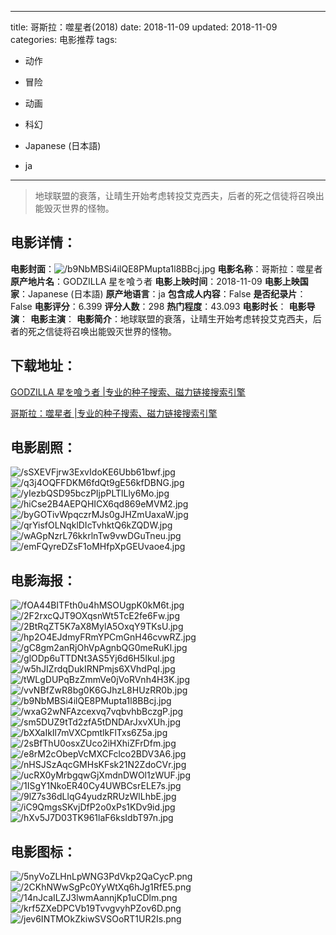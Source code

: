 
---
title: 哥斯拉：噬星者(2018)
date: 2018-11-09
updated: 2018-11-09
categories: 电影推荐
tags:
- 动作
- 冒险
- 动画
- 科幻

- Japanese (日本語)
- ja
---


> 地球联盟的衰落，让晴生开始考虑转投艾克西夫，后者的死之信徒将召唤出能毁灭世界的怪物。

## **电影详情**：

**电影封面**：<img src="https://image.tmdb.org/t/p/w200/b9NbMBSi4ilQE8PMupta1l8BBcj.jpg" alt="/b9NbMBSi4ilQE8PMupta1l8BBcj.jpg" title="/b9NbMBSi4ilQE8PMupta1l8BBcj.jpg">
**电影名称**：哥斯拉：噬星者
**原产地片名**：GODZILLA 星を喰う者
**电影上映时间**：2018-11-09
**电影上映国家**：Japanese (日本語)
**原产地语言**：ja
**包含成人内容**：False
**是否纪录片**：False
**电影评分**：6.399
**评分人数**：298
**热门程度**：43.093
**电影时长**：
**电影导演**：
**电影主演**：
**电影简介**：地球联盟的衰落，让晴生开始考虑转投艾克西夫，后者的死之信徒将召唤出能毁灭世界的怪物。

## **下载地址**：
[GODZILLA 星を喰う者 |专业的种子搜索、磁力链接搜索引擎](https://movie.amd794.com:2083/?search=GODZILLA%20%E6%98%9F%E3%82%92%E5%96%B0%E3%81%86%E8%80%85&ordering=&mode=match_phrase&page_size=10&page=1)

[哥斯拉：噬星者 |专业的种子搜索、磁力链接搜索引擎](https://movie.amd794.com:2083/?search=%E5%93%A5%E6%96%AF%E6%8B%89%EF%BC%9A%E5%99%AC%E6%98%9F%E8%80%85&ordering=&mode=match_phrase&page_size=10&page=1)
 

## **电影剧照**：
<img src="https://image.tmdb.org/t/p/original/sSXEVFjrw3ExvIdoKE6Ubb61bwf.jpg" alt="/sSXEVFjrw3ExvIdoKE6Ubb61bwf.jpg" title="/sSXEVFjrw3ExvIdoKE6Ubb61bwf.jpg"><img src="https://image.tmdb.org/t/p/original/q3j4OQFFDKM6fdQt9gE56kfDBNG.jpg" alt="/q3j4OQFFDKM6fdQt9gE56kfDBNG.jpg" title="/q3j4OQFFDKM6fdQt9gE56kfDBNG.jpg"><img src="https://image.tmdb.org/t/p/original/yIezbQSD95bczPIjpPLTlLly6Mo.jpg" alt="/yIezbQSD95bczPIjpPLTlLly6Mo.jpg" title="/yIezbQSD95bczPIjpPLTlLly6Mo.jpg"><img src="https://image.tmdb.org/t/p/original/hiCse2B4AEPQHICX6qd869eMVM2.jpg" alt="/hiCse2B4AEPQHICX6qd869eMVM2.jpg" title="/hiCse2B4AEPQHICX6qd869eMVM2.jpg"><img src="https://image.tmdb.org/t/p/original/byGOTivWpqczrMJs0gJHZmUaxaW.jpg" alt="/byGOTivWpqczrMJs0gJHZmUaxaW.jpg" title="/byGOTivWpqczrMJs0gJHZmUaxaW.jpg"><img src="https://image.tmdb.org/t/p/original/qrYisfOLNqklDIcTvhktQ6kZQDW.jpg" alt="/qrYisfOLNqklDIcTvhktQ6kZQDW.jpg" title="/qrYisfOLNqklDIcTvhktQ6kZQDW.jpg"><img src="https://image.tmdb.org/t/p/original/wAGpNzrL76kkrlnTw9vwDGuTneu.jpg" alt="/wAGpNzrL76kkrlnTw9vwDGuTneu.jpg" title="/wAGpNzrL76kkrlnTw9vwDGuTneu.jpg"><img src="https://image.tmdb.org/t/p/original/emFQyreDZsF1oMHfpXpGEUvaoe4.jpg" alt="/emFQyreDZsF1oMHfpXpGEUvaoe4.jpg" title="/emFQyreDZsF1oMHfpXpGEUvaoe4.jpg">

## **电影海报**：
<img src="https://image.tmdb.org/t/p/original/fOA44BITFth0u4hMSOUgpK0kM6t.jpg" alt="/fOA44BITFth0u4hMSOUgpK0kM6t.jpg" title="/fOA44BITFth0u4hMSOUgpK0kM6t.jpg"><img src="https://image.tmdb.org/t/p/original/2F2rxcQJT9OXqsnWt5TcE2fe6Fw.jpg" alt="/2F2rxcQJT9OXqsnWt5TcE2fe6Fw.jpg" title="/2F2rxcQJT9OXqsnWt5TcE2fe6Fw.jpg"><img src="https://image.tmdb.org/t/p/original/2BtRqZT5K7aX8MylA5OxqY9TKsU.jpg" alt="/2BtRqZT5K7aX8MylA5OxqY9TKsU.jpg" title="/2BtRqZT5K7aX8MylA5OxqY9TKsU.jpg"><img src="https://image.tmdb.org/t/p/original/hp2O4EJdmyFRmYPCmGnH46cvwRZ.jpg" alt="/hp2O4EJdmyFRmYPCmGnH46cvwRZ.jpg" title="/hp2O4EJdmyFRmYPCmGnH46cvwRZ.jpg"><img src="https://image.tmdb.org/t/p/original/gC8gm2anRjOhVpAgnbQG0meRuKl.jpg" alt="/gC8gm2anRjOhVpAgnbQG0meRuKl.jpg" title="/gC8gm2anRjOhVpAgnbQG0meRuKl.jpg"><img src="https://image.tmdb.org/t/p/original/glODp6uTTDNt3AS5Yj6d6H5Ikul.jpg" alt="/glODp6uTTDNt3AS5Yj6d6H5Ikul.jpg" title="/glODp6uTTDNt3AS5Yj6d6H5Ikul.jpg"><img src="https://image.tmdb.org/t/p/original/w5hJIZrdqDukIRNPmjs6XVhdPqI.jpg" alt="/w5hJIZrdqDukIRNPmjs6XVhdPqI.jpg" title="/w5hJIZrdqDukIRNPmjs6XVhdPqI.jpg"><img src="https://image.tmdb.org/t/p/original/tWLgDUPqBzZmmVe0jVoRVnh4H3K.jpg" alt="/tWLgDUPqBzZmmVe0jVoRVnh4H3K.jpg" title="/tWLgDUPqBzZmmVe0jVoRVnh4H3K.jpg"><img src="https://image.tmdb.org/t/p/original/vvNBfZwR8bg0K6GJhzL8HUzRR0b.jpg" alt="/vvNBfZwR8bg0K6GJhzL8HUzRR0b.jpg" title="/vvNBfZwR8bg0K6GJhzL8HUzRR0b.jpg"><img src="https://image.tmdb.org/t/p/original/b9NbMBSi4ilQE8PMupta1l8BBcj.jpg" alt="/b9NbMBSi4ilQE8PMupta1l8BBcj.jpg" title="/b9NbMBSi4ilQE8PMupta1l8BBcj.jpg"><img src="https://image.tmdb.org/t/p/original/wxaG2wNFAzcexvq7vqbvhbBczgP.jpg" alt="/wxaG2wNFAzcexvq7vqbvhbBczgP.jpg" title="/wxaG2wNFAzcexvq7vqbvhbBczgP.jpg"><img src="https://image.tmdb.org/t/p/original/sm5DUZ9tTd2zfA5tDNDArJxvXUh.jpg" alt="/sm5DUZ9tTd2zfA5tDNDArJxvXUh.jpg" title="/sm5DUZ9tTd2zfA5tDNDArJxvXUh.jpg"><img src="https://image.tmdb.org/t/p/original/bXXaIkIl7mVXCpmtlkFlTxs6Z5a.jpg" alt="/bXXaIkIl7mVXCpmtlkFlTxs6Z5a.jpg" title="/bXXaIkIl7mVXCpmtlkFlTxs6Z5a.jpg"><img src="https://image.tmdb.org/t/p/original/2sBfThU0osxZUco2iHXhiZFrDfm.jpg" alt="/2sBfThU0osxZUco2iHXhiZFrDfm.jpg" title="/2sBfThU0osxZUco2iHXhiZFrDfm.jpg"><img src="https://image.tmdb.org/t/p/original/e8rM2cObepVcMXCFclco2BDV3A6.jpg" alt="/e8rM2cObepVcMXCFclco2BDV3A6.jpg" title="/e8rM2cObepVcMXCFclco2BDV3A6.jpg"><img src="https://image.tmdb.org/t/p/original/nHSJSzAqcGMHsKFsk21N2ZdoCVr.jpg" alt="/nHSJSzAqcGMHsKFsk21N2ZdoCVr.jpg" title="/nHSJSzAqcGMHsKFsk21N2ZdoCVr.jpg"><img src="https://image.tmdb.org/t/p/original/ucRX0yMrbgqwGjXmdnDWOl1zWUF.jpg" alt="/ucRX0yMrbgqwGjXmdnDWOl1zWUF.jpg" title="/ucRX0yMrbgqwGjXmdnDWOl1zWUF.jpg"><img src="https://image.tmdb.org/t/p/original/1ISgY1NkoER40Cy4UWBCsrELE7s.jpg" alt="/1ISgY1NkoER40Cy4UWBCsrELE7s.jpg" title="/1ISgY1NkoER40Cy4UWBCsrELE7s.jpg"><img src="https://image.tmdb.org/t/p/original/9lZ7s36dLlqG4yudzRRUzWlLhbE.jpg" alt="/9lZ7s36dLlqG4yudzRRUzWlLhbE.jpg" title="/9lZ7s36dLlqG4yudzRRUzWlLhbE.jpg"><img src="https://image.tmdb.org/t/p/original/iC9QmgsSKvjDfP2o0xPs1KDv9id.jpg" alt="/iC9QmgsSKvjDfP2o0xPs1KDv9id.jpg" title="/iC9QmgsSKvjDfP2o0xPs1KDv9id.jpg"><img src="https://image.tmdb.org/t/p/original/hXv5J7D03TK961laF6ksIdbT97n.jpg" alt="/hXv5J7D03TK961laF6ksIdbT97n.jpg" title="/hXv5J7D03TK961laF6ksIdbT97n.jpg">

## **电影图标**：
<img src="https://image.tmdb.org/t/p/original/5nyVoZLHnLpWNG3PdVkp2QaCycP.png" alt="/5nyVoZLHnLpWNG3PdVkp2QaCycP.png" title="/5nyVoZLHnLpWNG3PdVkp2QaCycP.png"><img src="https://image.tmdb.org/t/p/original/2CKhNWwSgPc0YyWtXq6hJg1RfE5.png" alt="/2CKhNWwSgPc0YyWtXq6hJg1RfE5.png" title="/2CKhNWwSgPc0YyWtXq6hJg1RfE5.png"><img src="https://image.tmdb.org/t/p/original/14nJcaILZJ3lwmAannjKp1uCDlm.png" alt="/14nJcaILZJ3lwmAannjKp1uCDlm.png" title="/14nJcaILZJ3lwmAannjKp1uCDlm.png"><img src="https://image.tmdb.org/t/p/original/krf5ZXeDPCVb19TvvgvyhPZov6D.png" alt="/krf5ZXeDPCVb19TvvgvyhPZov6D.png" title="/krf5ZXeDPCVb19TvvgvyhPZov6D.png"><img src="https://image.tmdb.org/t/p/original/jev6INTMOkZkiwSVSOoRT1UR2Is.png" alt="/jev6INTMOkZkiwSVSOoRT1UR2Is.png" title="/jev6INTMOkZkiwSVSOoRT1UR2Is.png">

